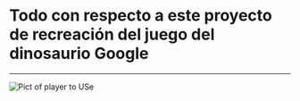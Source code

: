 # Todo con respecto a este proyecto de recreación del juego del dinosaurio Google

-----

![Pict of player to USe](https://res.cloudinary.com/auo/image/upload/v1666926534/dino_qmccos.png)
